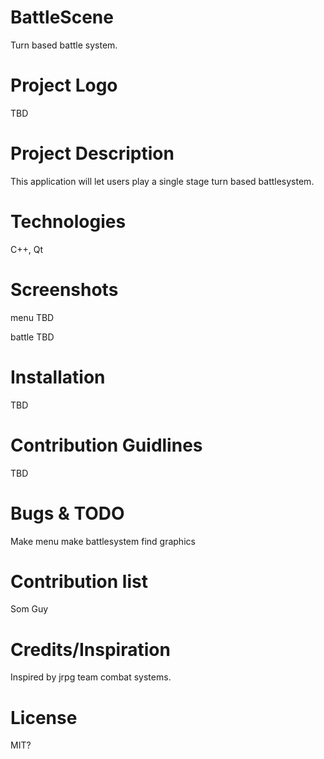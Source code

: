 # BattleScene
Turn based battle system.

# Project Logo
TBD

# Project Description
This application will let users play a single stage turn based battlesystem.

# Technologies
C++, Qt

# Screenshots
menu
TBD

battle
TBD

# Installation
TBD

# Contribution Guidlines
TBD

# Bugs & TODO
Make menu
make battlesystem
find graphics

# Contribution list
Som Guy

# Credits/Inspiration
Inspired by jrpg team combat systems.

# License
MIT?
